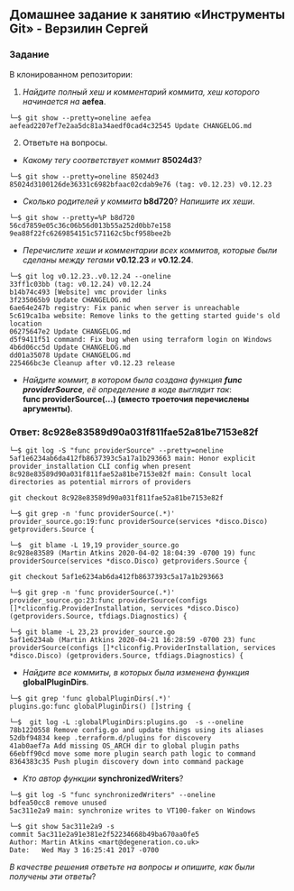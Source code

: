 ## Домашнее задание к занятию «Инструменты Git» - Верзилин Сергей

### Задание

В клонированном репозитории:
1. *Найдите полный хеш и комментарий коммита, хеш которого начинается на* **aefea**.  
```
└─$ git show --pretty=oneline aefea                                                                                             
aefead2207ef7e2aa5dc81a34aedf0cad4c32545 Update CHANGELOG.md
```
2. Ответьте на вопросы.
 * *Какому тегу соответствует коммит* **85024d3**?
```
└─$ git show --pretty=oneline 85024d3                                                                                           
85024d3100126de36331c6982bfaac02cdab9e76 (tag: v0.12.23) v0.12.23
```
 * *Сколько родителей у коммита* **b8d720**? *Напишите их хеши*.
```
└─$ git show --pretty=%P b8d720
56cd7859e05c36c06b56d013b55a252d0bb7e158 9ea88f22fc6269854151c571162c5bcf958bee2b
```
 * *Перечислите хеши и комментарии всех коммитов, которые были сделаны между тегами* **v0.12.23** *и* **v0.12.24**.

```
└─$ git log v0.12.23..v0.12.24 --oneline                                                                                        
33ff1c03bb (tag: v0.12.24) v0.12.24
b14b74c493 [Website] vmc provider links
3f235065b9 Update CHANGELOG.md
6ae64e247b registry: Fix panic when server is unreachable
5c619ca1ba website: Remove links to the getting started guide's old location
06275647e2 Update CHANGELOG.md
d5f9411f51 command: Fix bug when using terraform login on Windows
4b6d06cc5d Update CHANGELOG.md
dd01a35078 Update CHANGELOG.md
225466bc3e Cleanup after v0.12.23 release
```
 * *Найдите коммит, в котором была создана функция **func providerSource**, её определение в коде выглядит так*:  
   **func providerSource(...) (вместо троеточия перечислены аргументы)**.
### Ответ: 8c928e83589d90a031f811fae52a81be7153e82f
```
└─$ git log -S "func providerSource" --pretty=oneline                                                              
5af1e6234ab6da412fb8637393c5a17a1b293663 main: Honor explicit provider_installation CLI config when present
8c928e83589d90a031f811fae52a81be7153e82f main: Consult local directories as potential mirrors of providers
```
```git checkout 8c928e83589d90a031f811fae52a81be7153e82f``` 

``` 
└─$ git grep -n 'func providerSource(.*)'                                                                          
provider_source.go:19:func providerSource(services *disco.Disco) getproviders.Source {
```
```
└─$  git blame -L 19,19 provider_source.go                                                                         
8c928e83589 (Martin Atkins 2020-04-02 18:04:39 -0700 19) func providerSource(services *disco.Disco) getproviders.Source {
```
```git checkout 5af1e6234ab6da412fb8637393c5a17a1b293663```
```
└─$ git grep -n 'func providerSource(.*)'                                                                          
provider_source.go:23:func providerSource(configs []*cliconfig.ProviderInstallation, services *disco.Disco) (getproviders.Source, tfdiags.Diagnostics) {
```
```
└─$ git blame -L 23,23 provider_source.go                                                                        
5af1e6234ab (Martin Atkins 2020-04-21 16:28:59 -0700 23) func providerSource(configs []*cliconfig.ProviderInstallation, services *disco.Disco) (getproviders.Source, tfdiags.Diagnostics) {
```

 * *Найдите все коммиты, в которых была изменена функция* **globalPluginDirs**.
```
└─$ git grep 'func globalPluginDirs(.*)'
plugins.go:func globalPluginDirs() []string {
```
```
└─$  git log -L :globalPluginDirs:plugins.go  -s --oneline                                                         
78b1220558 Remove config.go and update things using its aliases
52dbf94834 keep .terraform.d/plugins for discovery
41ab0aef7a Add missing OS_ARCH dir to global plugin paths
66ebff90cd move some more plugin search path logic to command
8364383c35 Push plugin discovery down into command package
```
 * *Кто автор функции* **synchronizedWriters**?
```
└─$ git log -S "func synchronizedWriters" --oneline
bdfea50cc8 remove unused
5ac311e2a9 main: synchronize writes to VT100-faker on Windows
```
```
└─$ git show 5ac311e2a9 -s
commit 5ac311e2a91e381e2f52234668b49ba670aa0fe5
Author: Martin Atkins <mart@degeneration.co.uk>
Date:   Wed May 3 16:25:41 2017 -0700
```
*В качестве решения ответьте на вопросы и опишите, как были получены эти ответы*?

